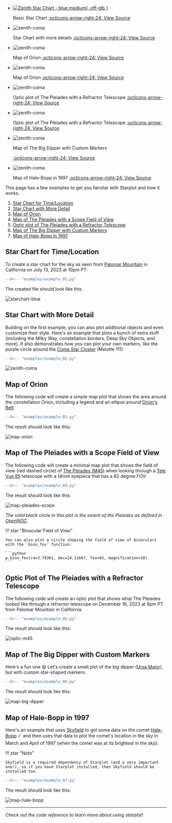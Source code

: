 
<div class="grid cards examples" markdown>

-  [![Zenith Star Chart - blue medium](images/examples/example_01.png){ .off-glb }](examples/star-chart-basic.md)
    
    Basic Star Chart
    [:octicons-arrow-right-24: View Source](examples/star-chart-basic.md)

-   ![zenith-coma](images/examples/example_02.png)

    Star Chart with more details
    [:octicons-arrow-right-24: View Source](#)

-   ![zenith-coma](images/examples/example_03.png)

    Map of Orion
    [:octicons-arrow-right-24: View Source](#)

-   ![zenith-coma](images/examples/example_03.png)

    Map of Orion
    [:octicons-arrow-right-24: View Source](#)

-   ![zenith-coma](images/examples/example_05.png)

    Optic plot of The Pleiades with a Refractor Telescope
    [:octicons-arrow-right-24: View Source](#)

-   ![zenith-coma](images/examples/example_05.png)

    Optic plot of The Pleiades with a Refractor Telescope
    [:octicons-arrow-right-24: View Source](#)

-   ![zenith-coma](images/examples/example_06.png)

    Map of The Big Dipper with Custom Markers

    [:octicons-arrow-right-24: View Source](#)

-   ![zenith-coma](images/examples/example_07.png)

    Map of Hale-Bopp in 1997
    [:octicons-arrow-right-24: View Source](#)
</div>



This page has a few examples to get you familiar with Starplot and how it works.

1. [Star Chart for Time/Location](#star-chart-for-timelocation)
2. [Star Chart with More Detail](#star-chart-with-more-detail)
3. [Map of Orion](#map-of-orion)
4. [Map of The Pleiades with a Scope Field of View](#map-of-the-pleiades-with-a-scope-field-of-view)
5. [Optic plot of The Pleiades with a Refractor Telescope](#optic-plot-of-the-pleiades-with-a-refractor-telescope)
6. [Map of The Big Dipper with Custom Markers](#map-of-the-big-dipper-with-custom-markers)
7. [Map of Hale-Bopp in 1997](#map-of-hale-bopp-in-1997)

## Star Chart for Time/Location
To create a star chart for the sky as seen from [Palomar Mountain](https://en.wikipedia.org/wiki/Palomar_Mountain) in California on July 13, 2023 at 10pm PT:

```python
--8<-- "examples/example_01.py"
```

The created file should look like this:

![starchart-blue](images/examples/example_01.png)


## Star Chart with More Detail

Building on the first example, you can also plot additional objects and even customize their style. Here's an example that plots a bunch of extra stuff (including the Milky Way, constellation borders, Deep Sky Objects, and more). It also demonstrates how you can plot your own markers, like the purple circle around the [Coma Star Cluster](https://en.wikipedia.org/wiki/Coma_Star_Cluster) (Melotte 111):

```python
--8<-- "examples/example_02.py"
```

![zenith-coma](images/examples/example_02.png)


## Map of Orion

The following code will create a simple map plot that shows the area around the constellation Orion, including a legend and an ellipse around [Orion's Belt](https://en.wikipedia.org/wiki/Orion%27s_Belt):

```python
--8<-- "examples/example_03.py"
```

The result should look like this:

![map-orion](images/examples/example_03.png)


## Map of The Pleiades with a Scope Field of View

The following code will create a minimal map plot that shows the field of view (red dashed circle) of [The Pleiades (M45)](https://en.wikipedia.org/wiki/Pleiades) when looking through a [Tele Vue 85](https://www.televue.com/engine/TV3b_page.asp?id=26) telescope with a 14mm eyepiece that has a 82 degree FOV:

```python
--8<-- "examples/example_04.py"
```

The result should look like this:

![map-pleiades-scope](images/examples/example_04.png)

_The solid black circle in this plot is the extent of the Pleiades as defined in [OpenNGC](https://github.com/mattiaverga/OpenNGC)._

!!! star "Binocular Field of View"

    You can also plot a circle showing the field of view of binoculars with the `bino_fov` function:

    ```python
    p.bino_fov(ra=3.78361, dec=24.11667, fov=65, magnification=10)
    ```


## Optic Plot of The Pleiades with a Refractor Telescope

The following code will create an optic plot that shows what The Pleiades looked like through a refractor telescope on December 16, 2023 at 9pm PT from Palomar Mountain in California.

```python
--8<-- "examples/example_05.py"
```

The result should look like this:

![optic-m45](images/examples/example_05.png)


## Map of The Big Dipper with Custom Markers

Here's a fun one 😃 Let's create a small plot of the big dipper ([Ursa Major](https://en.wikipedia.org/wiki/Ursa_Major)), but with custom star-shaped markers:

```python
--8<-- "examples/example_06.py"
```

The result should look like this:

![map-big-dipper](images/examples/example_06.png)



## Map of Hale-Bopp in 1997

Here's an example that uses [Skyfield](https://rhodesmill.org/skyfield/) to get some data on the comet [Hale-Bopp](https://en.wikipedia.org/wiki/Comet_Hale%E2%80%93Bopp) ☄️ and then uses that data to plot the comet's location in the sky in March and April of 1997 (when the comet was at its brightest in the sky):

!!! star "Note"

    Skyfield is a required dependency of Starplot (and a very important one!), so if you have Starplot installed, then Skyfield should be installed too.


```python
--8<-- "examples/example_07.py"
```

The result should look like this:

![map-hale-bopp](images/examples/example_07.png)


---

*Check out the code reference to learn more about using starplot!*